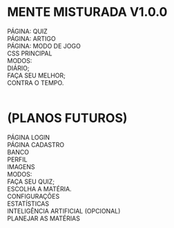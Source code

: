 
# MENTE MISTURADA V1.0.0
PÁGINA: QUIZ <br>
PÁGINA: ARTIGO <br>
PÁGINA: MODO DE JOGO <br>
CSS PRINCIPAL <br>
MODOS: <br>
DIÁRIO; <br>
FAÇA SEU MELHOR; <br>
CONTRA O TEMPO. <br>
 <br>
# (PLANOS FUTUROS)
PÁGINA LOGIN <br>
PÁGINA CADASTRO <br>
BANCO <br>
PERFIL <br>
IMAGENS <br>
MODOS: <br>
FAÇA SEU QUIZ; <br>
ESCOLHA A MATÉRIA. <br>
CONFIGURAÇÕES <br>
ESTATÍSTICAS <br>
INTELIGÊNCIA ARTIFICIAL (OPCIONAL) <br>
PLANEJAR AS MATÉRIAS <br>
